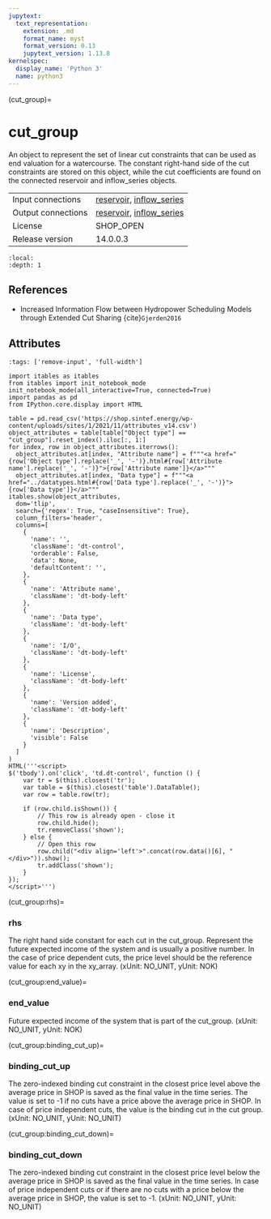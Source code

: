 ```yaml
---
jupytext:
  text_representation:
    extension: .md
    format_name: myst
    format_version: 0.13
    jupytext_version: 1.13.8
kernelspec:
  display_name: 'Python 3'
  name: python3
---
```


(cut_group)=
# cut_group
An object to represent the set of linear cut constraints that can be used as end valuation for a watercourse. The constant right-hand side of the cut constraints are stored on this object, while the cut coefficients are found on the connected reservoir and inflow_series objects.

|   |   |
|---|---|
|Input connections|<a href="reservoir.html">reservoir</a>, <a href="inflow_series.html">inflow_series</a>|
|Output connections|<a href="reservoir.html">reservoir</a>, <a href="inflow_series.html">inflow_series</a>|
|License|SHOP_OPEN|
|Release version|14.0.0.3|

```{contents}
:local:
:depth: 1
```





## References
  - Increased Information Flow between Hydropower Scheduling Models through Extended Cut Sharing {cite}`Gjerden2016`
  

## Attributes
```{code-cell} ipython3
:tags: ['remove-input', 'full-width']

import itables as itables
from itables import init_notebook_mode
init_notebook_mode(all_interactive=True, connected=True)
import pandas as pd
from IPython.core.display import HTML

table = pd.read_csv('https://shop.sintef.energy/wp-content/uploads/sites/1/2021/11/attributes_v14.csv')
object_attributes = table[table["Object type"] == "cut_group"].reset_index().iloc[:, 1:]
for index, row in object_attributes.iterrows():
  object_attributes.at[index, "Attribute name"] = f"""<a href="{row['Object type'].replace('_', '-')}.html#{row['Attribute name'].replace('_', '-')}">{row['Attribute name']}</a>"""
  object_attributes.at[index, "Data type"] = f"""<a href="../datatypes.html#{row['Data type'].replace('_', '-')}">{row['Data type']}</a>"""
itables.show(object_attributes,
  dom='tlip',
  search={'regex': True, "caseInsensitive": True},
  column_filters='header',
  columns=[
    {
      'name': '',
      'className': 'dt-control',
      'orderable': False,
      'data': None,
      'defaultContent': '',
    },
    {
      'name': 'Attribute name',
      'className': 'dt-body-left'
    },
    {
      'name': 'Data type',
      'className': 'dt-body-left'
    },
    {
      'name': 'I/O',
      'className': 'dt-body-left'
    },
    {
      'name': 'License',
      'className': 'dt-body-left'
    },
    {
      'name': 'Version added',
      'className': 'dt-body-left'
    },
    {
      'name': 'Description',
      'visible': False
    }
  ]
)
HTML('''<script>
$('tbody').on('click', 'td.dt-control', function () {
    var tr = $(this).closest('tr');
    var table = $(this).closest('table').DataTable();
    var row = table.row(tr);

    if (row.child.isShown()) {
        // This row is already open - close it
        row.child.hide();
        tr.removeClass('shown');
    } else {
        // Open this row
        row.child("<div align='left'>".concat(row.data()[6], "</div>")).show();
        tr.addClass('shown');
    }
});
</script>''')
```

(cut_group:rhs)=
### rhs
The right hand side constant for each cut in the cut_group. Represent the future expected income of the system and is usually a positive number. In the case of price dependent cuts, the price level should be the reference value for each xy in the xy_array. (xUnit: NO_UNIT, yUnit: NOK)


(cut_group:end_value)=
### end_value
Future expected income of the system that is part of the cut_group. (xUnit: NO_UNIT, yUnit: NOK)


(cut_group:binding_cut_up)=
### binding_cut_up
The zero-indexed binding cut constraint in the closest price level above the average price in SHOP is saved as the final value in the time series. The value is set to -1 if no cuts have a price above the average price in SHOP. In case of price independent cuts, the value is the binding cut in the cut group. (xUnit: NO_UNIT, yUnit: NO_UNIT)


(cut_group:binding_cut_down)=
### binding_cut_down
The zero-indexed binding cut constraint in the closest price level below the average price in SHOP is saved as the final value in the time series. In case of price independent cuts or if there are no cuts with a price below the average price in SHOP, the value is set to -1. (xUnit: NO_UNIT, yUnit: NO_UNIT)


